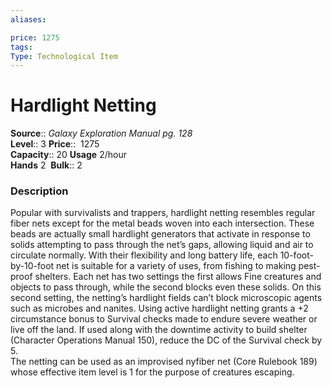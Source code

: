 ```yaml
---
aliases: 

price: 1275
tags: 
Type: Technological Item
---
```


# Hardlight Netting

**Source**:: _Galaxy Exploration Manual pg. 128_  
**Level**:: 3
**Price**::  1275  
**Capacity**:: 20 **Usage** 2/hour  
**Hands** 2 
**Bulk**:: 2

### Description

Popular with survivalists and trappers, hardlight netting resembles regular fiber nets except for the metal beads woven into each intersection. These beads are actually small hardlight generators that activate in response to solids attempting to pass through the net’s gaps, allowing liquid and air to circulate normally. With their flexibility and long battery life, each 10-foot-by-10-foot net is suitable for a variety of uses, from fishing to making pest-proof shelters. Each net has two settings the first allows Fine creatures and objects to pass through, while the second blocks even these solids. On this second setting, the netting’s hardlight fields can’t block microscopic agents such as microbes and nanites. Using active hardlight netting grants a +2 circumstance bonus to Survival checks made to endure severe weather or live off the land. If used along with the downtime activity to build shelter (Character Operations Manual 150), reduce the DC of the Survival check by 5.  
The netting can be used as an improvised nyfiber net (Core Rulebook 189) whose effective item level is 1 for the purpose of creatures escaping.
